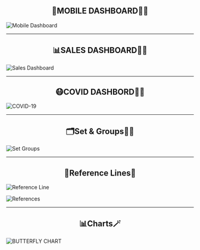 <h2 align="center">📱MOBILE DASHBOARD🕵️‍♂️</h2>

![Mobile Dashboard](https://github.com/ROB6665/TABLEAU_DASHBOARDS/assets/121626867/5d71bbab-69df-46b1-a2f4-136137d57e02)

<hr>

<h2 align="center"> 📊SALES DASHBOARD🕵️‍♂ </h2>

![Sales Dashboard](https://github.com/ROB6665/TABLEAU_DASHBOARDS/assets/121626867/7de2d38d-2352-4ad4-93d2-c2cdca15d16d)

<hr>

<h2 align="center"> 😷COVID DASHBORD🕵️‍♂️ </h2>

![COVID-19](https://github.com/ROB6665/TABLEAU_DASHBOARDS/assets/121626867/b12a6cd3-6af3-49bf-8bc7-ad16035c2521)

<hr>

<h2 align="center"> 🗂️Set & Groups🕵️‍♂️ </h2>

![Set   Groups](https://github.com/ROB6665/TABLEAU_DASHBOARDS/assets/121626867/31182b79-8dfb-4d4a-b3d2-04b37215a10c)

<hr>

<h2 align="center"> 📍Reference Lines📏 </h2>

![Reference Line](https://github.com/ROB6665/TABLEAU_DASHBOARDS/assets/121626867/679d9853-01be-45fd-b906-4827cfea421b)

![References](https://github.com/ROB6665/TABLEAU_DASHBOARDS/assets/121626867/2276d731-aeb5-4f2c-b497-edfc23e0a73c)

<hr>

<h2 align="center"> 📊Charts🪄 </h2>

![BUTTERFLY CHART](https://github.com/ROB6665/TABLEAU_DASHBOARDS/assets/121626867/d3c3ca28-01c0-44ae-bd48-8f087d7d0bb8)


